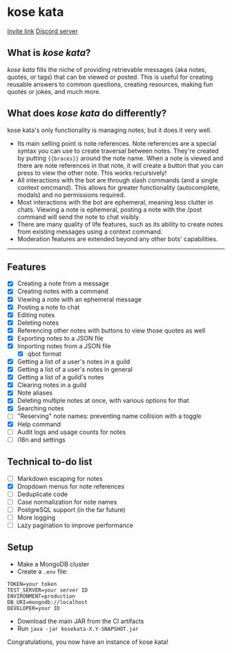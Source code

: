 # kose kata

[Invite link](https://discord.com/api/oauth2/authorize?client_id=1079265734456250439&permissions=0&scope=bot%20applications.commands)
[Discord server](https://discord.gg/Eb8faZKx5d)

## What is *kose kata*?

*kose kata* fills the niche of providing retrievable messages (aka notes, quotes, or tags) that can be viewed or posted.
This is useful for creating reusable answers to common questions, creating resources, making fun quotes or jokes, and
much more.

## What does *kose kata* do differently?

kose kata's only functionality is managing notes, but it does it very well.

- Its main selling point is note references. Note references are a special syntax you can use to create traversal
  between notes. They're created by putting `{{braces}}` around the note name. When a note is viewed and there are note
  references in that note, it will create a button that you can press to view the other note. This works recursively!
- All interactions with the bot are through slash commands (and a single context omcmand). This allows for greater
  functionality (autocomplete, modals) and no permissions required.
- Most interactions with the bot are ephemeral, meaning less clutter in chats. Viewing a note is ephemeral, posting a
  note with the /post command will send the note to chat visibly.
- There are many quality of life features, such as its ability to create notes from existing messages using a context
  command.
- Moderation features are extended beyond any other bots' capabilities.

---

## Features

- [x] Creating a note from a message
- [x] Creating notes with a command
- [x] Viewing a note with an ephemeral message
- [x] Posting a note to chat
- [x] Editing notes
- [x] Deleting notes
- [x] Referencing other notes with buttons to view those quotes as well
- [x] Exporting notes to a JSON file
- [x] Importing notes from a JSON file
  - [x] qbot format
- [x] Getting a list of a user's notes in a guild
- [x] Getting a list of a user's notes in general
- [x] Getting a list of a guild's notes
- [x] Clearing notes in a guild
- [x] Note aliases
- [x] Deleting multiple notes at once, with various options for that
- [x] Searching notes
- [ ] "Reserving" note names: preventing name collision with a toggle
- [x] Help command
- [ ] Audit logs and usage counts for notes
- [ ] i18n and settings

## Technical to-do list

- [ ] Markdown escaping for notes
- [x] Dropdown menus for note references
- [ ] Deduplicate code
- [ ] Case normalization for note names
- [ ] PostgreSQL support (in the far future)
- [ ] More logging
- [ ] Lazy pagination to improve performance

## Setup

- Make a MongoDB cluster
- Create a `.env` file:

```
TOKEN=your token
TEST_SERVER=your server ID
ENVIRONMENT=production
DB_URI=mongodb://localhost
DEVELOPER=your ID
```

- Download the main JAR from the CI artifacts
- Run `java -jar kosekata-X.Y-SNAPSHOT.jar`

Congratulations, you now have an instance of kose kata!
